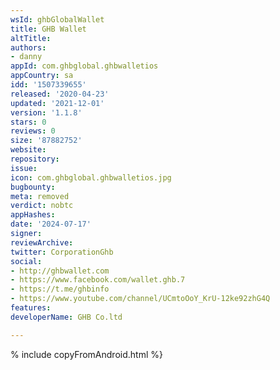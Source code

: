 ```yaml
---
wsId: ghbGlobalWallet
title: GHB Wallet
altTitle: 
authors:
- danny
appId: com.ghbglobal.ghbwalletios
appCountry: sa
idd: '1507339655'
released: '2020-04-23'
updated: '2021-12-01'
version: '1.1.8'
stars: 0
reviews: 0
size: '87882752'
website: 
repository: 
issue: 
icon: com.ghbglobal.ghbwalletios.jpg
bugbounty: 
meta: removed
verdict: nobtc
appHashes: 
date: '2024-07-17'
signer: 
reviewArchive: 
twitter: CorporationGhb
social:
- http://ghbwallet.com
- https://www.facebook.com/wallet.ghb.7
- https://t.me/ghbinfo
- https://www.youtube.com/channel/UCmtoOoY_KrU-12ke92zhG4Q
features: 
developerName: GHB Co.ltd

---
```


% include copyFromAndroid.html %}
